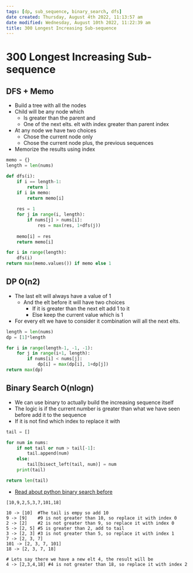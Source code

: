 ```yaml
---
tags: [dp, sub_sequence, binary_search, dfs]
date created: Thursday, August 4th 2022, 11:13:57 am
date modified: Wednesday, August 10th 2022, 11:22:39 am
title: 300 Longest Increasing Sub-sequence
---
```


# 300 Longest Increasing Sub-sequence

## DFS + Memo

- Build a tree with all the nodes
- Child will be any node which
	- Is greater than the parent and
	- One of the next elts. elt with index greater than parent index
-  At any node we have two choices
	- Chose the current node only
	- Chose the current node plus,  the previous sequences
- Memorize the results using index

```python
memo = {}
length = len(nums)

def dfs(i):
    if i == length-1:
        return 1
    if i in memo:
        return memo[i]
    
    res = 1
    for j in range(i, length):
        if nums[j] > nums[i]:
            res = max(res, 1+dfs(j))
    
    memo[i] = res
    return memo[i]

for i in range(length):
    dfs(i)
return max(memo.values()) if memo else 1
```

## DP O(n2)

- The last elt will always have a value of 1
	- And the elt before it will have two choices
		- If it is greater than the next elt add 1 to it
		- Else keep the current value which is 1
- For every elt we have to consider it combination will all the next elts.

```python
length = len(nums)
dp = [1]*length

for i in range(length-1, -1, -1):
    for j in range(i+1, length):
        if nums[i] < nums[j]:
            dp[i] = max(dp[i], 1+dp[j])
return max(dp)
```

## Binary Search O(nlogn)

- We can use binary to actually build the increasing sequence itself
- The logic is if the current number is greater than what we have seen before add it to the sequence
- If it is not find which index to replace it with

```python
tail = []

for num in nums:
    if not tail or num > tail[-1]:
        tail.append(num)
    else:
        tail[bisect_left(tail, num)] = num
    print(tail)

return len(tail)
```

- [Read about python binary search before](Algo/Python%20Tips%20&%20Tricks/In-built%20Binary%20search.md)

```
[10,9,2,5,3,7,101,18]

10 -> [10]  #The tail is empy so add 10
9 -> [9]    #9 is not greater than 10, so replace it with index 0
2 -> [2]    #2 is not greater than 9, so replace it with index 0
5 -> [2, 5] #5 is greater than 2, add to tail
3 -> [2, 3] #3 is not greater than 5, so replace it with index 1
7 -> [2, 3, 7]
101 -> [2, 3, 7, 101]
18 -> [2, 3, 7, 18]

# Lets say there we have a new elt 4, the result will be
4 -> [2,3,4,18] #4 is not greater than 18, so replace it with index 2
```
